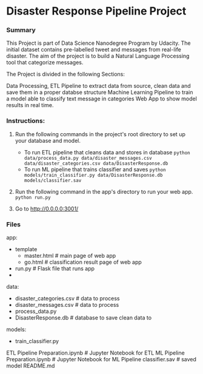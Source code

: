 # Disaster Response Pipeline Project

### Summary

This Project is part of Data Science Nanodegree Program by Udacity. The initial dataset contains pre-labelled tweet and messages from real-life disaster. The aim of the project is to build a Natural Language Processing tool that categorize messages.

The Project is divided in the following Sections:

Data Processing, ETL Pipeline to extract data from source, clean data and save them in a proper databse structure
Machine Learning Pipeline to train a model able to classify text message in categories
Web App to show model results in real time.


### Instructions:
1. Run the following commands in the project's root directory to set up your database and model.

    - To run ETL pipeline that cleans data and stores in database
        `python data/process_data.py data/disaster_messages.csv data/disaster_categories.csv data/DisasterResponse.db`
    - To run ML pipeline that trains classifier and saves
        `python models/train_classifier.py data/DisasterResponse.db models/classifier.sav`

2. Run the following command in the app's directory to run your web app.
    `python run.py`

3. Go to http://0.0.0.0:3001/

### Files

app:
- template
    - master.html # main page of web app
    - go.html # classification result page of web app
- run.py # Flask file that runs app
- 
data:
- disaster_categories.csv # data to process
- disaster_messages.csv # data to process
- process_data.py
- DisasterResponse.db # database to save clean data to

models:
- train_classifier.py

ETL Pipeline Preparation.ipynb # Jupyter Notebook for ETL
ML Pipeline Preparation.ipynb # Jupyter Notebook for ML Pipeline
classifier.sav # saved model
README.md
